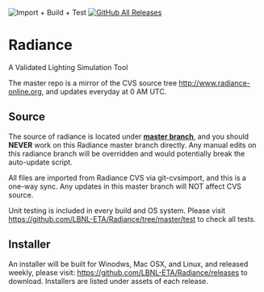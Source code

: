 ![Import + Build + Test](https://github.com/LBNL-ETA/Radiance/workflows/Import%20from%20CVS%20and%20Build%20+%20Test/badge.svg) 
[![GitHub All Releases](https://img.shields.io/github/downloads/LBNL-ETA/Radiance/total?label=Download%20Release)](https://github.com/LBNL-ETA/Radiance/releases)
# Radiance
A Validated Lighting Simulation Tool

The master repo is a mirror of the CVS source tree [](http://www.radiance-online.org)http://www.radiance-online.org, and updates everyday at 0 AM UTC. 

## Source
The source of radiance is located under [**master branch**](https://github.com/MingboPeng/Radiance/tree/master), and you should **NEVER** work on this Radiance master branch directly. Any manual edits on this radiance branch will be overridden and would potentially break the auto-update script.

All files are imported from Radiance CVS via git-cvsimport, and this is a one-way sync. Any updates in this master branch will NOT affect CVS source. 

Unit testing is included in every build and OS system. Please visit https://github.com/LBNL-ETA/Radiance/tree/master/test to check all tests. 

## Installer
An installer will be built for Winodws, Mac OSX, and Linux, and released weekly, please visit: https://github.com/LBNL-ETA/Radiance/releases to download. Installers are listed under assets of each release.


